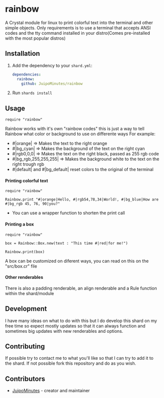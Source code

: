 # rainbow

A Crystal module for linux to print colorful text into the terminal and other simple objects.
Only requirements is to use a terminal that accepts ANSI codes and the tty command installed in your distro(Comes pre-installed with the most popular distros)

## Installation

1. Add the dependency to your `shard.yml`:

   ```yaml
   dependencies:
     rainbow:
       github: JuipoMinutes/rainbow
   ```

2. Run `shards install`

## Usage

```crystal
require "rainbow"
```

Rainbow works with it's own "rainbow codes" this is just a way to tell Rainbow what color or background to use on differente ways
For example:
- #|orange| => Makes the text to the right orange
- #|bg_cyan| => Makes the background of the text on the right cyan
- #|rgb0,0,0| => Makes the text on the right black, passed as 255 rgb code
- #|bg_rgb,255,255,255| => Makes the background white to the text on the right trough rgb
- #|default| and #|bg_default| reset colors to the original of the terminal

#### Printing colorful text

```crystal
require "rainbow"

Rainbow.print "#|orange|Hello, #|rgb54,78,34|World!, #|bg_blue|How are #|bg_rgb 45, 76, 90|you?"
```
- You can use a wrapper function to shorten the print call

#### Printing a box
```crystal
require "rainbow"

box = Rainbow::Box.new(text : "This time #|red|for me!")

Rainbow.print(box)
```
A box can be customized on diferent ways, you can read on this on the "src/box.cr" file

#### Other renderables
There is also a padding renderable, an align renderable and a Rule function within the shard/module

## Development

I have many ideas on what to do with this but I do develop this shard on my free time so expect mostly updates so that it can always function and sometimes big updates with new renderables and options.

## Contributing

If possible try to contact me to what you'll like so that I can try to add it to the shard.
If not possible fork this repository and do as you wish.

## Contributors

- [JuipoMinutes](https://github.com/JuipoMinutes) - creator and maintainer

